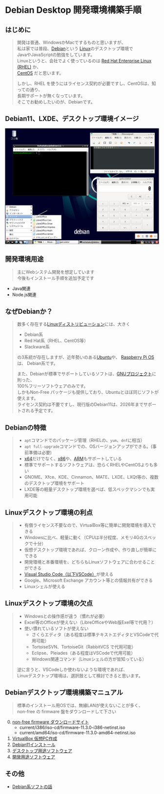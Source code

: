# Debian Desktop 開発環境構築手順

## はじめに

> 開発は普通、WindowsかMacでするものと思いますが、  
> 私は家では普段、[Debian](https://ja.wikipedia.org/wiki/Debian)という
> [Linux](https://ja.wikipedia.org/wiki/Linux)のデスクトップ環境で  
> JavaやJavaScriptの勉強をしています。  
> Linuxというと、会社でよく使っているのは [Red Hat Enterprise Linux (RHEL)](https://ja.wikipedia.org/wiki/Red_Hat_Enterprise_Linux) か、  
> [CentOS](https://ja.wikipedia.org/wiki/CentOS) だと思います。   
> 
> しかし、RHEL を使うにはライセンス契約が必要ですし、CentOSは、知っての通り、  
> 長期サポートが無くなっています。  
> そこでお勧めしたいのが、Debianです。  

## Debian11、LXDE、デスクトップ環境イメージ

![](/img/Debian11_LXDE_032.png)

## 開発環境用途

> 主にWebシステム開発を想定しています  
> 今後もインストール手順を追加予定です

- Java関連
- Node.js関連

## なぜDebianか？

> 数多く存在する[Linuxディストリビューション](https://ja.wikipedia.org/wiki/Linux%E3%83%87%E3%82%A3%E3%82%B9%E3%83%88%E3%83%AA%E3%83%93%E3%83%A5%E3%83%BC%E3%82%B7%E3%83%A7%E3%83%B3)には、大きく  
> - Debian系
> - Red Hat系（RHEL、CentOS等）
> - Slackware系  
> 
> の3系統が存在しますが、近年勢いのある[Ubuntu](https://ja.wikipedia.org/wiki/Ubuntu)や、
[Raspberry Pi OS](https://ja.wikipedia.org/wiki/Raspberry_Pi_OS)は、
Debian系です。  
> 
> また、Debianが標準でサポートしているソフトは、[GNUプロジェクト](https://ja.wikipedia.org/wiki/GNU%E3%83%97%E3%83%AD%E3%82%B8%E3%82%A7%E3%82%AF%E3%83%88)に則った、  
> 100%フリーソフトウェアのみです。  
> しかもNon-Free パッケージも提供しており、Ubuntuとほぼ同じソフトが使えます。  
> ライセンス契約は不要ですし、現行版のDebian11は、2026年までサポートされる予定です。  

## Debianの特徴

> - `apt`コマンドでのパッケージ管理（RHELの、`yum`、`dnf`に相当）
> - `apt full-upgrade`コマンドでの、OSバージョンアップができる。(事前準備は必要)
> - [x64](https://ja.wikipedia.org/wiki/X64)だけでなく、[x86](https://ja.wikipedia.org/wiki/X86)や、[ARM](https://ja.wikipedia.org/wiki/ARM%E3%82%A2%E3%83%BC%E3%82%AD%E3%83%86%E3%82%AF%E3%83%81%E3%83%A3)もサポートしている
> - 標準でサポートするソフトウェアは、恐らくRHELやCentOSよりも多い
> - GNOME、Xfce、KDE、Cinnamon、MATE、LXDE、LXQt等の、複数のデスクトップ環境をサポート
> - LXDE等の軽量デスクトップ環境を選べば、低スペックマシンでも実用可能

## Linuxデスクトップ環境の利点

> - 有償ライセンス不要なので、VirtualBox等に簡単に開発環境を導入できる
> - Windowsに比べ、軽量に動く（CPUは半分程度、メモリ4Gのスペックで十分）
> - 仮想デスクトップ環境であれば、クローン作成や、作り直しが簡単にできる
> - 開発環境と本番環境を、どちらもLinuxソフトウェアに合わせることができる
> - [Visual Studio Code（以下VSCode）](https://ja.wikipedia.org/wiki/Visual_Studio_Code)が使える
> - Google、Microsoft Exchange アカウント等との情報共有ができる
> - Linuxシェルが使える

## Linuxデスクトップ環境の欠点

> - Windowsとの操作感が違う（慣れが必要）
> - Excel等のOfficeが使えない（LibreOfficeやWeb版Exel等で代用？）
> - 使い慣れているソフトが使えない
>   - さくらエディタ（ある程度は標準テキストエディタとVSCodeで代用可能）
>   - TortoiseSVN、TortoiseGit（RabbitVCS で代用可能）
>   - Eclipse、Pleiades（ある程度はVSCodeで代用可能）
>   - Windows関連コマンド（Linuxシェルの方が皆知っている）
>
> 逆に言うと、VSCodeしか使わないような環境であれば、  
> Linuxデスクトップ環境は、選択肢として検討できると思います。

## Debianデスクトップ環境構築マニュアル

> 標準のインストール用OSでは、無線LANが使えないことが多く、  
> non-free の firmware 盤をダウンロードして下さい

0. [non-free firmware ダウンロードサイト](https://cdimage.debian.org/cdimage/unofficial/non-free/cd-including-firmware/)
   - current/i386/iso-cd/firmware-11.3.0-i386-netinst.iso
   - current/amd64/iso-cd/firmware-11.3.0-amd64-netinst.iso
1. [VirtualBox 仮想PC作成](01_VirtualBox.md)
2. [Debian11インストール](02_Debian11インストール.md)
3. [デスクトップ用途ソフトウェア](03.デスクトップソフト.md)
4. [開発用途ソフトウェア](04.開発用ソフト.md)

## その他

- [Debian系ソフトの話](etc.md)











